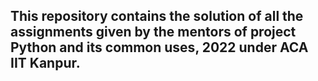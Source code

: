 ## This repository contains the solution of all the assignments given by the mentors of project Python and its common uses, 2022 under ACA IIT Kanpur.
